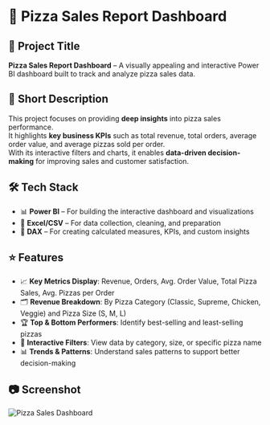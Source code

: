 # 🍕 Pizza Sales Report Dashboard

## 📌 Project Title
**Pizza Sales Report Dashboard** – A visually appealing and interactive Power BI dashboard built to track and analyze pizza sales data.

## 📝 Short Description
This project focuses on providing **deep insights** into pizza sales performance.  
It highlights **key business KPIs** such as total revenue, total orders, average order value, and average pizzas sold per order.  
With its interactive filters and charts, it enables **data-driven decision-making** for improving sales and customer satisfaction.

## 🛠 Tech Stack
- 📊 **Power BI** – For building the interactive dashboard and visualizations  
- 📄 **Excel/CSV** – For data collection, cleaning, and preparation  
- 🧮 **DAX** – For creating calculated measures, KPIs, and custom insights  

## ⭐ Features
- 📈 **Key Metrics Display**: Revenue, Orders, Avg. Order Value, Total Pizza Sales, Avg. Pizzas per Order  
- 🗂 **Revenue Breakdown**: By Pizza Category (Classic, Supreme, Chicken, Veggie) and Pizza Size (S, M, L)  
- 🏆 **Top & Bottom Performers**: Identify best-selling and least-selling pizzas  
- 🎯 **Interactive Filters**: View data by category, size, or specific pizza name  
- 📊 **Trends & Patterns**: Understand sales patterns to support better decision-making  

## 📷 Screenshot
![Pizza Sales Dashboard](./Images/dashboard-screenshot.png)
